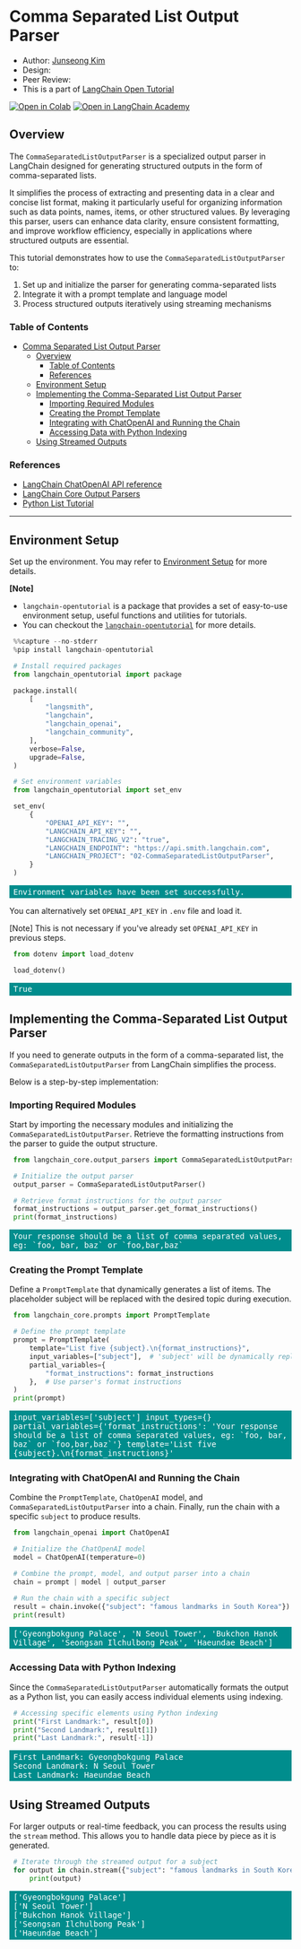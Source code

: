 <style>
    .custom {
        background-color: #008d8d;
        color: white;
        padding: 0.25em 0.5em 0.25em 0.5em;
        white-space: pre-wrap;       /* css-3 */
        white-space: -moz-pre-wrap;  /* Mozilla, since 1999 */
        white-space: -pre-wrap;      /* Opera 4-6 */
        white-space: -o-pre-wrap;    /* Opera 7 */
        word-wrap: break-word;    
    }
    
    pre {
        background-color: #027c7c;
        padding-left: 0.5em;
    }
</style>

# Comma Separated List Output Parser

- Author: [Junseong Kim](https://www.linkedin.com/in/%EC%A4%80%EC%84%B1-%EA%B9%80-591b351b2/)
- Design: []()
- Peer Review: []()
- This is a part of [LangChain Open Tutorial](https://github.com/LangChain-OpenTutorial/LangChain-OpenTutorial)

[![Open in Colab](https://colab.research.google.com/assets/colab-badge.svg)](https://colab.research.google.com/github/langchain-ai/langchain-academy/blob/main/module-4/sub-graph.ipynb) [![Open in LangChain Academy](https://cdn.prod.website-files.com/65b8cd72835ceeacd4449a53/66e9eba12c7b7688aa3dbb5e_LCA-badge-green.svg)](https://academy.langchain.com/courses/take/intro-to-langgraph/lessons/58239937-lesson-2-sub-graphs)

## Overview

The `CommaSeparatedListOutputParser` is a specialized output parser in LangChain designed for generating structured outputs in the form of comma-separated lists.

It simplifies the process of extracting and presenting data in a clear and concise list format, making it particularly useful for organizing information such as data points, names, items, or other structured values. By leveraging this parser, users can enhance data clarity, ensure consistent formatting, and improve workflow efficiency, especially in applications where structured outputs are essential.

This tutorial demonstrates how to use the `CommaSeparatedListOutputParser` to:

  1. Set up and initialize the parser for generating comma-separated lists
  2. Integrate it with a prompt template and language model
  3. Process structured outputs iteratively using streaming mechanisms


### Table of Contents

- [Comma Separated List Output Parser](#comma-separated-list-output-parser)
  - [Overview](#overview)
    - [Table of Contents](#table-of-contents)
    - [References](#references)
  - [Environment Setup](#environment-setup)
  - [Implementing the Comma-Separated List Output Parser](#implementing-the-comma-separated-list-output-parser)
    - [Importing Required Modules](#importing-required-modules)
    - [Creating the Prompt Template](#creating-the-prompt-template)
    - [Integrating with ChatOpenAI and Running the Chain](#integrating-with-chatopenai-and-running-the-chain)
    - [Accessing Data with Python Indexing](#accessing-data-with-python-indexing)
  - [Using Streamed Outputs](#using-streamed-outputs)

### References

- [LangChain ChatOpenAI API reference](https://python.langchain.com/api_reference/openai/chat_models/langchain_openai.chat_models.base.ChatOpenAI.html)
- [LangChain Core Output Parsers](https://python.langchain.com/api_reference/core/output_parsers/langchain_core.output_parsers.list.CommaSeparatedListOutputParser.html#)
- [Python List Tutorial](https://docs.python.org/3.13/tutorial/datastructures.html)
---
## Environment Setup

Set up the environment. You may refer to [Environment Setup](https://wikidocs.net/257836) for more details.

**[Note]**
- `langchain-opentutorial` is a package that provides a set of easy-to-use environment setup, useful functions and utilities for tutorials. 
- You can checkout the [`langchain-opentutorial`](https://github.com/LangChain-OpenTutorial/langchain-opentutorial-pypi) for more details.

```python
%%capture --no-stderr
%pip install langchain-opentutorial
```

```python
# Install required packages
from langchain_opentutorial import package

package.install(
    [
        "langsmith",
        "langchain",
        "langchain_openai",
        "langchain_community",
    ],
    verbose=False,
    upgrade=False,
)
```

```python
# Set environment variables
from langchain_opentutorial import set_env

set_env(
    {
        "OPENAI_API_KEY": "",
        "LANGCHAIN_API_KEY": "",
        "LANGCHAIN_TRACING_V2": "true",
        "LANGCHAIN_ENDPOINT": "https://api.smith.langchain.com",
        "LANGCHAIN_PROJECT": "02-CommaSeparatedListOutputParser",
    }
)
```
<pre class="custom">Environment variables have been set successfully.
</pre>

You can alternatively set `OPENAI_API_KEY` in `.env` file and load it. 

[Note] This is not necessary if you've already set `OPENAI_API_KEY` in previous steps.

```python
from dotenv import load_dotenv

load_dotenv()
```
<pre class="custom">True</pre>

## Implementing the Comma-Separated List Output Parser

If you need to generate outputs in the form of a comma-separated list, the `CommaSeparatedListOutputParser` from LangChain simplifies the process. 

Below is a step-by-step implementation:

### Importing Required Modules

Start by importing the necessary modules and initializing the `CommaSeparatedListOutputParser`. Retrieve the formatting instructions from the parser to guide the output structure.


```python
from langchain_core.output_parsers import CommaSeparatedListOutputParser

# Initialize the output parser
output_parser = CommaSeparatedListOutputParser()

# Retrieve format instructions for the output parser
format_instructions = output_parser.get_format_instructions()
print(format_instructions)
```
<pre class="custom">Your response should be a list of comma separated values, eg: `foo, bar, baz` or `foo,bar,baz`
</pre>

### Creating the Prompt Template

Define a `PromptTemplate` that dynamically generates a list of items. The placeholder subject will be replaced with the desired topic during execution.

```python
from langchain_core.prompts import PromptTemplate

# Define the prompt template
prompt = PromptTemplate(
    template="List five {subject}.\n{format_instructions}",
    input_variables=["subject"],  # 'subject' will be dynamically replaced
    partial_variables={
        "format_instructions": format_instructions
    },  # Use parser's format instructions
)
print(prompt)
```
<pre class="custom">input_variables=['subject'] input_types={} partial_variables={'format_instructions': 'Your response should be a list of comma separated values, eg: `foo, bar, baz` or `foo,bar,baz`'} template='List five {subject}.\n{format_instructions}'
</pre>

### Integrating with ChatOpenAI and Running the Chain

Combine the `PromptTemplate`, `ChatOpenAI` model, and `CommaSeparatedListOutputParser` into a chain. Finally, run the chain with a specific `subject` to produce results.

```python
from langchain_openai import ChatOpenAI

# Initialize the ChatOpenAI model
model = ChatOpenAI(temperature=0)

# Combine the prompt, model, and output parser into a chain
chain = prompt | model | output_parser

# Run the chain with a specific subject
result = chain.invoke({"subject": "famous landmarks in South Korea"})
print(result)
```
<pre class="custom">['Gyeongbokgung Palace', 'N Seoul Tower', 'Bukchon Hanok Village', 'Seongsan Ilchulbong Peak', 'Haeundae Beach']
</pre>

### Accessing Data with Python Indexing

Since the `CommaSeparatedListOutputParser` automatically formats the output as a Python list, you can easily access individual elements using indexing.

```python
# Accessing specific elements using Python indexing
print("First Landmark:", result[0])
print("Second Landmark:", result[1])
print("Last Landmark:", result[-1])
```
<pre class="custom">First Landmark: Gyeongbokgung Palace
Second Landmark: N Seoul Tower
Last Landmark: Haeundae Beach
</pre>

## Using Streamed Outputs

For larger outputs or real-time feedback, you can process the results using the `stream` method. This allows you to handle data piece by piece as it is generated.

```python
# Iterate through the streamed output for a subject
for output in chain.stream({"subject": "famous landmarks in South Korea"}):
    print(output)
```
<pre class="custom">['Gyeongbokgung Palace']
['N Seoul Tower']
['Bukchon Hanok Village']
['Seongsan Ilchulbong Peak']
['Haeundae Beach']
</pre>



